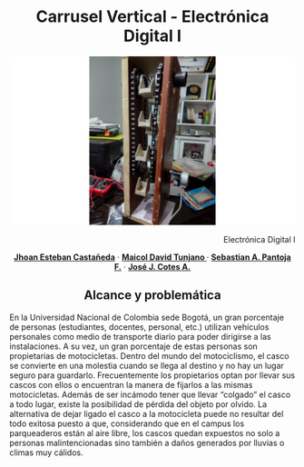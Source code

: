 
<h1 align="center">Carrusel Vertical - Electrónica Digital I</h1>

![](resources_rm/Mod/Structure_blackbars.png)

<p align="right"> Electrónica Digital I </p>
<p align="center">
    <a href=" "><strong>Jhoan Esteban Castañeda</strong></a>
    ·
    <a href=" "><strong>Maicol David Tunjano </strong></a>
    ·
    <a href=" "><strong>Sebastian A. Pantoja F.</strong></a>
    ·
    <a href="https://github.com/jjCotes/"><strong>José J. Cotes A.</strong></a>
</p>



<h2 align="center">Alcance y problemática</h2>
<p> 
    En la Universidad Nacional de Colombia sede Bogotá, un gran porcentaje de personas (estudiantes, docentes, personal, etc.) utilizan vehículos personales como medio de transporte diario para poder dirigirse a las instalaciones. A su vez, un gran porcentaje de estas personas son propietarias de motocicletas. Dentro del mundo del motociclismo, el casco se convierte en una molestia cuando se llega al destino y no hay un lugar seguro para guardarlo. Frecuentemente los propietarios optan por llevar sus cascos con ellos o encuentran la manera de fijarlos a las mismas motocicletas. Además de ser incámodo tener que llevar “colgado” el casco a todo lugar, existe la posibilidad de pérdida del objeto por olvido. La alternativa de dejar ligado el casco a la motocicleta puede no resultar del todo exitosa puesto a que, considerando que en el campus los parqueaderos están al aire libre, los cascos quedan expuestos no solo a personas malintencionadas sino también a daños generados por lluvias o climas muy cálidos.
</p>
